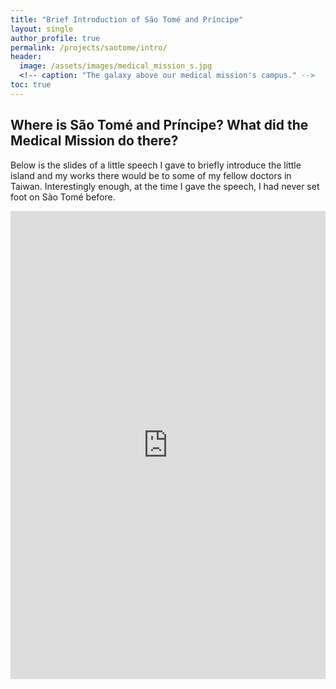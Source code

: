 ```yaml
---
title: "Brief Introduction of São Tomé and Príncipe"
layout: single
author_profile: true
permalink: /projects/saotome/intro/
header:
  image: /assets/images/medical_mission_s.jpg
  <!-- caption: "The galaxy above our medical mission's campus." -->
toc: true
---
```


## Where is São Tomé and Príncipe? What did the Medical Mission do there?
Below is the slides of a little speech I gave to briefly introduce the little island and my works there would be to some of my fellow doctors in Taiwan. Interestingly enough, at the time I gave the speech, I had never set foot on São Tomé before.

<style>
.responsive-wrap iframe{ max-width: 100%;}
</style>
<div class="responsive-wrap">
<!-- this is the embed code provided by Google -->
  <iframe src="https://docs.google.com/presentation/d/e/2PACX-1vSlZaKOw-BVhiEaacO7Bdg4FbfwhTZWaP-Qs_3lbP21Goxin1CWdMmMfh7ymsPKoAlM7zEzFPmaWVmr/embed?start=false&loop=false&delayms=3000" frameborder="0" width="960" height="749" allowfullscreen="true" mozallowfullscreen="true" webkitallowfullscreen="true"></iframe>
<!-- Google embed ends -->
</div>